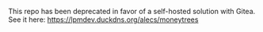 This repo has been deprecated in favor of a self-hosted solution with Gitea.
See it here: https://lpmdev.duckdns.org/alecs/moneytrees
